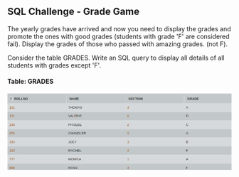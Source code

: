 ## SQL Challenge - Grade Game

The yearly grades have arrived and now you need to display the grades and promote the ones with good grades (students with grade 'F' are considered fail). Display the grades of those who passed with amazing grades. (not F).

Consider the table GRADES. Write an SQL query to display all details of all students with grades except 'F'.

#### Table: GRADES

![Test Image1](ss.png)
